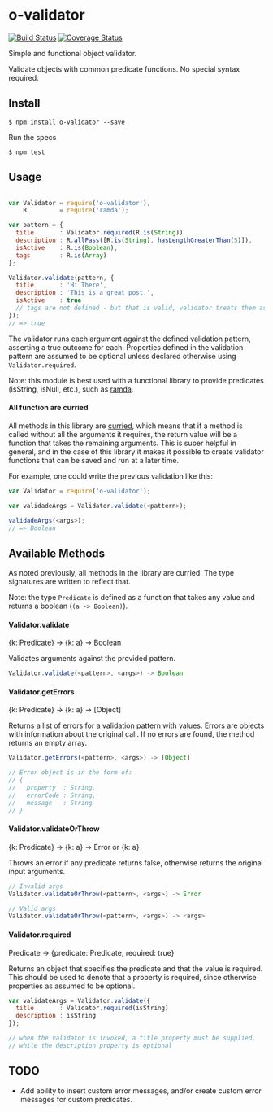 # o-validator

[![Build Status][travis-image]][travis-url] [![Coverage Status][coveralls-image]][coveralls-url]

Simple and functional object validator.

Validate objects with common predicate functions. No special syntax required.

## Install

```
$ npm install o-validator --save
```

Run the specs

```
$ npm test
```

## Usage

```js

var Validator = require('o-validator'),
    R         = require('ramda');

var pattern = {
  title       : Validator.required(R.is(String))
  description : R.allPass([R.is(String), hasLengthGreaterThan(5)]),
  isActive    : R.is(Boolean),
  tags        : R.is(Array)
};

Validator.validate(pattern, {
  title       : 'Hi There',
  description : 'This is a great post.',
  isActive    : true
  // tags are not defined - but that is valid, validator treats them as optional
});
// => true
```

The validator runs each argument against the defined validation pattern, asserting a true outcome for each. Properties defined in the validation pattern are assumed to be optional unless declared otherwise using `Validator.required`.

Note: this module is best used with a functional library to provide predicates (isString, isNull, etc.), such as [ramda](https://github.com/ramda/ramda).


#### All function are curried

All methods in this library are [curried](http://en.wikipedia.org/wiki/Currying), which means that if a method is called without all the arguments it requires, the return value will be a function that takes the remaining arguments. This is super helpful in general, and in the case of this library it makes it possible to create validator functions that can be saved and run at a later time.

For example, one could write the previous validation like this:

```js
var Validator = require('o-validator');

var validadeArgs = Validator.validate(<pattern>);

validadeArgs(<args>);
// => Boolean
```

## Available Methods

As noted previously, all methods in the library are curried. The type signatures are written to reflect that.

Note: the type `Predicate` is defined as a function that takes any value and returns a boolean (`(a -> Boolean)`).


#### Validator.validate

{k: Predicate} -> {k: a} -> Boolean

Validates arguments against the provided pattern.
```js
Validator.validate(<pattern>, <args>) -> Boolean
```


#### Validator.getErrors

{k: Predicate} -> {k: a} -> [Object]

Returns a list of errors for a validation pattern with values. Errors are objects with information about the original call. If no errors are found, the method returns an empty array.
```js
Validator.getErrors(<pattern>, <args>) -> [Object]

// Error object is in the form of:
// {
//   property  : String,
//   errorCode : String,
//   message   : String
// }
```


#### Validator.validateOrThrow

{k: Predicate} -> {k: a} -> Error or {k: a}

Throws an error if any predicate returns false, otherwise returns the original input arguments.
```js
// Invalid args
Validator.validateOrThrow(<pattern>, <args>) -> Error

// Valid args
Validator.validateOrThrow(<pattern>, <args>) -> <args>
```


#### Validator.required

Predicate -> {predicate: Predicate, required: true}

Returns an object that specifies the predicate and that the value is required. This should be used to denote that a property is required, since otherwise properties as assumed to be optional.
```js
var validateArgs = Validator.validate({
  title       : Validator.required(isString)
  description : isString
});

// when the validator is invoked, a title property must be supplied,
// while the description property is optional
```


## TODO

* Add ability to insert custom error messages, and/or create custom error messages for custom predicates.

[travis-image]: https://travis-ci.org/MindjetLLC/o-validator.svg?branch=master
[travis-url]: https://travis-ci.org/MindjetLLC/o-validator

[coveralls-image]: https://coveralls.io/repos/MindjetLLC/o-validator/badge.svg?branch=master
[coveralls-url]: https://coveralls.io/r/MindjetLLC/o-validator?branch=master
